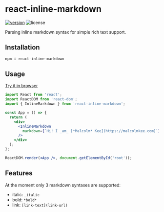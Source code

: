 # react-inline-markdown

[![version](https://img.shields.io/npm/v/react-inline-markdown.svg)](https://www.npmjs.com/package/react-inline-markdown) ![license](https://img.shields.io/npm/l/react-inline-markdown.svg)

Parsing inline markdown syntax for simple rich text support.

## Installation

```bash
npm i react-inline-markdown
```

## Usage

[Try it in browser](https://codesandbox.io/s/react-inline-markdown-xyxxj)

```jsx
import React from 'react';
import ReactDOM from 'react-dom';
import { InlineMarkdown } from 'react-inline-markdown';

const App = () => {
  return (
    <div>
      <InlineMarkdown
        markdown={`Hi! I _am_ [*Malcolm* Kee](https://malcolmkee.com)`}
      />
    </div>
  );
};

ReactDOM.render(<App />, document.getElementById('root'));
```

## Features

At the moment only 3 markdown syntaxes are supported:

- italic: `_italic`
- bold: `*bold*`
- link: `[link-text](link-url)`
